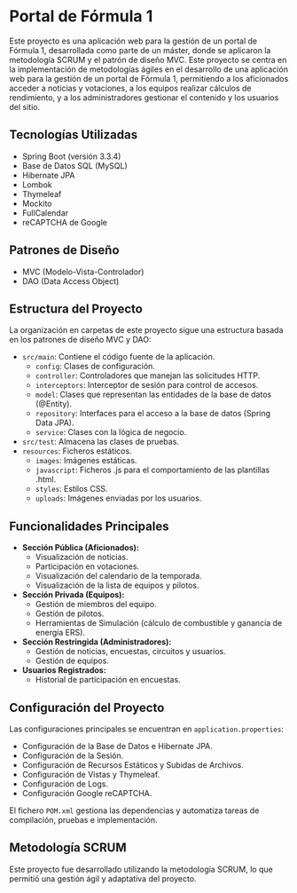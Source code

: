 # Portal de Fórmula 1

Este proyecto es una aplicación web para la gestión de un portal de Fórmula 1, desarrollada como parte de un máster, donde se aplicaron la metodología SCRUM y el patrón de diseño MVC. Este proyecto se centra en la implementación de metodologías ágiles en el desarrollo de una aplicación web para la gestión de un portal de Fórmula 1, permitiendo a los aficionados acceder a noticias y votaciones, a los equipos realizar cálculos de rendimiento, y a los administradores gestionar el contenido y los usuarios del sitio.

## Tecnologías Utilizadas

* Spring Boot (versión 3.3.4)
* Base de Datos SQL (MySQL)
* Hibernate JPA
* Lombok
* Thymeleaf
* Mockito
* FullCalendar
* reCAPTCHA de Google

## Patrones de Diseño

* MVC (Modelo-Vista-Controlador)
* DAO (Data Access Object)

## Estructura del Proyecto

La organización en carpetas de este proyecto sigue una estructura basada en los patrones de diseño MVC y DAO:

* `src/main`: Contiene el código fuente de la aplicación.
    * `config`: Clases de configuración.
    * `controller`: Controladores que manejan las solicitudes HTTP.
    * `interceptors`: Interceptor de sesión para control de accesos.
    * `model`: Clases que representan las entidades de la base de datos (@Entity).
    * `repository`: Interfaces para el acceso a la base de datos (Spring Data JPA).
    * `service`: Clases con la lógica de negocio.
* `src/test`: Almacena las clases de pruebas.
* `resources`: Ficheros estáticos.
    * `images`: Imágenes estáticas.
    * `javascript`: Ficheros .js para el comportamiento de las plantillas .html.
    * `styles`: Estilos CSS.
    * `uploads`: Imágenes enviadas por los usuarios.

## Funcionalidades Principales

* **Sección Pública (Aficionados):**
    * Visualización de noticias.
    * Participación en votaciones.
    * Visualización del calendario de la temporada.
    * Visualización de la lista de equipos y pilotos.
* **Sección Privada (Equipos):**
    * Gestión de miembros del equipo.
    * Gestión de pilotos.
    * Herramientas de Simulación (cálculo de combustible y ganancia de energía ERS).
* **Sección Restringida (Administradores):**
    * Gestión de noticias, encuestas, circuitos y usuarios.
    * Gestión de equipos.
* **Usuarios Registrados:**
    * Historial de participación en encuestas.

## Configuración del Proyecto

Las configuraciones principales se encuentran en `application.properties`:

* Configuración de la Base de Datos e Hibernate JPA.
* Configuración de la Sesión.
* Configuración de Recursos Estáticos y Subidas de Archivos.
* Configuración de Vistas y Thymeleaf.
* Configuración de Logs.
* Configuración Google reCAPTCHA.

El fichero `POM.xml` gestiona las dependencias y automatiza tareas de compilación, pruebas e implementación.

## Metodología SCRUM

Este proyecto fue desarrollado utilizando la metodología SCRUM, lo que permitió una gestión ágil y adaptativa del proyecto.
